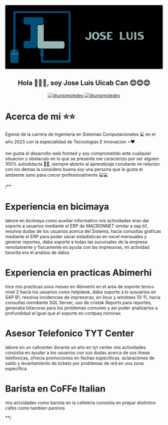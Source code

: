 
<img src="jose.svg" />

<h2 align="center">Hola 👋👋👋, soy Jose Luis Uicab Can 😊😊😊</h2>
<p align="center">
  <a href="mailto:joseluisuciabcan30@gmail.com" target="blank">
    <img align="center" src="https://img.shields.io/badge/Gmail-4CAF50?style=for-the-badge&logo=gmail&logoColor=white" alt="@unsimpledev" />
  </a>
  <a href="www.linkedin.com/in/joseluis-uicabcan-3796a1136" target="blank">
    <img align="center" src="https://img.shields.io/badge/Linkedin-007BFF?style=for-the-badge&logo=linkedin&logoColor=black" alt="@unsimpledev" />
  </a>
</p>
  <h1>Acerca de mi ⭐⭐</h1>
<p>Egrese de la carrera de Ingenieria en Sistemas Computacionales 💻 en el año 2023 con la especialidad de Tecnologias E Innovacion ⭐❤️</p>
<p>me gusta el desarrollo web fronted y soy comprometido ante cualquier situacion y obstaculo en lo que se presente 
  me caracterizo por ser alguien 100% autodidacta 🧑‍🎓, siempre abierto al aprendizaje constante mi relacion con los demas la considero buena 
soy una persona que le gusta el ambiente sano para crecer profesionalmente 💻💻</p>


  /**
<h1> Experiencia en bicimaya</h1>
<p>labore en bicimaya como auxiliar informatico mis actividades eran dar soporte a usuarios mediante el ERP de MACRONNET similar a sap b1, resolvia dudas de los usuarios
acerca del Sistema, hacia conusltas graficas mediante el ERP para poder sacar estadisticas en excel mensuales y generar reportes, daba soporte a todas las sucursales de la empresa
remotamente y fisicamente en ayuda con las impresoras, mi actividad favorita era el analisis de datos </p>

<h1> Experiencia en practicas Abimerhi</h1>

<p> hice mis practicas unos meses en Abimerhi  en el area de soporte tenico nivel 2 hacia los usuarios como helpdesk, daba soporte a lo susuarios en SAP B1, resolvia incidencias de impresoras, en linux
  y  windows 10-11, hacia consultas mendiante SQL Server, uso de cristak Reports para reportes, generaba bitacoras para los problemas comunes y asi poder analizarlos a profundidad
al igual que el soporte en contpaq nominas</p>

<h1>Asesor Telefonico TYT Center</h1>

<p>labore en un callcenter durante un año en tyt center mis actividades consistia en ayudar a los usuarios con sus dudas acerca de sus lineas telefonicas,
ofrecia promociones en fechas especificas, aclaraciones de saldo y levantamiento de tickets por problemas de red en una zona especifica</p>

<h1>Barista en CoFFe Italian</h1>
<p>mis actvidades como barista en la cafeteria consistia en prepar disitintos cafes como tambien paninos </p>
**/

